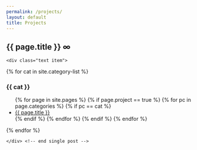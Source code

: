 ```yaml
---
permalink: /projects/
layout: default
title: Projects
---
```


<div id="body">   
	<h2>{{ page.title }} <a style="text-decoration:none" class="permalink" href="{{ page.url }}">∞</a></h2>

	<div class="text item">

{% for cat in site.category-list %}
<h3 class="pcase">{{ cat }}</h3>

<ul class="gallery">
		{% for page in site.pages %}
			{% if page.project == true %}
				{% for pc in page.categories %}
					{% if pc == cat %}
<li><a href="{{ page.url }}" style="background: {{ page.background}}">{{ page.title }}</a></li>
					{% endif %}
				{% endfor %} 
			{% endif %}
		{% endfor %}
</ul>
{% endfor %}
		

	</div> <!-- end single post -->

</div>
